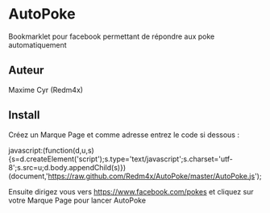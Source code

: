 AutoPoke
========

Bookmarklet pour facebook permettant de répondre aux poke automatiquement


Auteur
-------

Maxime Cyr (Redm4x)


Install
-------

Créez un Marque Page et comme adresse entrez le code si dessous :

javascript:(function(d,u,s){s=d.createElement('script');s.type='text/javascript';s.charset='utf-8';s.src=u;d.body.appendChild(s)})(document,'https://raw.github.com/Redm4x/AutoPoke/master/AutoPoke.js');

Ensuite dirigez vous vers https://www.facebook.com/pokes et cliquez sur votre Marque Page pour lancer AutoPoke
